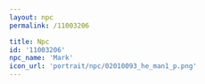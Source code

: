 ```yaml
---
layout: npc
permalink: /11003206

title: Npc
id: '11003206'
npc_name: 'Mark'
icon_url: 'portrait/npc/02010093_he_man1_p.png'
---
```


